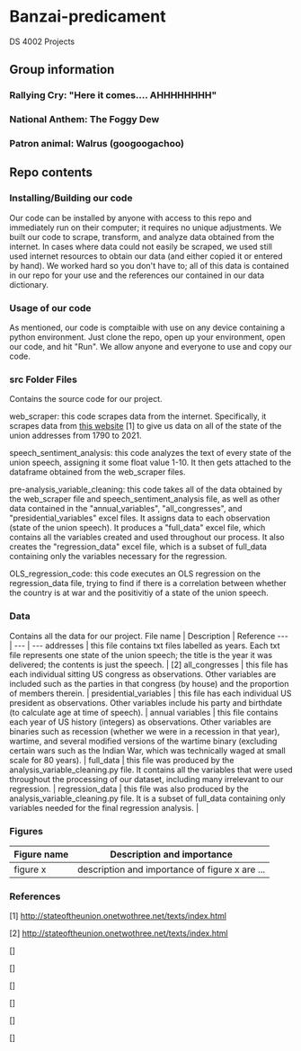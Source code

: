 # Banzai-predicament
DS 4002 Projects

## Group information
### Rallying Cry: "Here it comes.... AHHHHHHHH"
### National Anthem: The Foggy Dew
### Patron animal: Walrus (googoogachoo)

## Repo contents
### Installing/Building our code
Our code can be installed by anyone with access to this repo and immediately run on their computer; it requires no unique adjustments. 
We built our code to scrape, transform, and analyze data obtained from the internet. In cases where data could not easily be scraped, we used still used internet resources to obtain our data (and either copied it or entered by hand). We worked hard so you don't have to; all of this data is contained in our repo for your use and the references our contained in our data dictionary.
### Usage of our code
As mentioned, our code is comptaible with use on any device containing a python environment. Just clone the repo, open up your environment, open our code, and hit "Run". We allow anyone and everyone to use and copy our code.
### src Folder Files
Contains the source code for our project.

web_scraper: this code scrapes data from the internet. Specifically, it scrapes data from [this website](http://stateoftheunion.onetwothree.net/texts/index.html) [1] to give us data on all of the state of the union addresses from 1790 to 2021.

speech_sentiment_analysis: this code analyzes the text of every state of the union speech, assigning it some float value 1-10. It then gets attached to the dataframe obtained from the web_scraper files.

pre-analysis_variable_cleaning: this code takes all of the data obtained by the web_scraper file and speech_sentiment_analysis file, as well as other data contained in the "annual_variables", "all_congresses", and "presidential_variables" excel files. It assigns data to each observation (state of the union speech). It produces a "full_data" excel file, which contains all the variables created and used throughout our process. It also creates the "regression_data" excel file, which is a subset of full_data containing only the variables necessary for the regression.

OLS_regression_code: this code executes an OLS regression on the regression_data file, trying to find if there is a correlation between whether the country is at war and the positivitiy of a state of the union speech.

### Data
Contains all the data for our project.
File name | Description | Reference
--- | --- | ---
addresses | this file contains txt files labelled as years. Each txt file represents one state of the union speech; the title is the year it was delivered; the contents is just the speech. | [2]
all_congresses | this file has each individual sitting US congress as observations. Other variables are included such as the parties in that congress (by house) and the proportion of members therein. | 
presidential_variables | this file has each individual US president as observations. Other variables include his party and birthdate (to calculate age at time of speech). | 
annual variables | this file contains each year of US history (integers) as observations. Other variables are binaries such as recession (whether we were in a recession in that year), wartime, and several modified versions of the wartime binary (excluding certain wars such as the Indian War, which was technically waged at small scale for 80 years). | 
full_data | this file was produced by the analysis_variable_cleaning.py file. It contains all the variables that were used throughout the processing of our dataset, including many irrelevant to our regression. | 
regression_data | this file was also produced by the analysis_variable_cleaning.py file. It is a subset of full_data containing only variables needed for the final regression analysis. | 

### Figures
Figure name | Description and importance
--- | ---
figure x | description and importance of figure x are ...


### References
[1] http://stateoftheunion.onetwothree.net/texts/index.html

[2] http://stateoftheunion.onetwothree.net/texts/index.html

[] 

[] 

[] 

[] 

[] 

[] 
